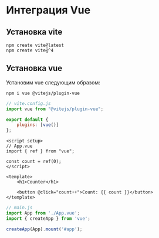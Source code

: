 # Интеграция Vue

## Установка vite

```
npm create vite@latest
npm create vite@^4
```

## Установка vue

Установим vue следующим образом:

```
npm i vue @vitejs/plugin-vue
```

```js
// vite.config.js
import vue from "@vitejs/plugin-vue";

export default {
    plugins: [vue()]
};
```

```vue
<script setup>
// App.vue
import { ref } from "vue";

const count = ref(0);
</script>

<template>
    <h1>Counter</h1>

    <button @click="count++">Count: {{ count }}</button>
</template>

```

```js
// main.js
import App from './App.vue';
import { createApp } from 'vue';

createApp(App).mount('#app');
```